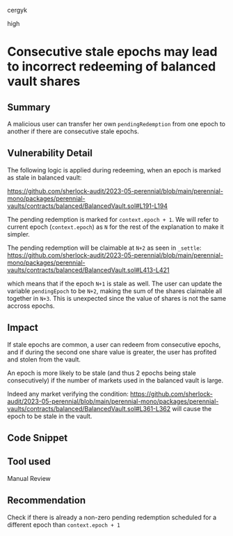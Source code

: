 cergyk

high

# Consecutive stale epochs may lead to incorrect redeeming of balanced vault shares

## Summary
A malicious user can transfer her own `pendingRedemption` from one epoch to another if there are consecutive stale epochs.

## Vulnerability Detail
The following logic is applied during redeeming, when an epoch is marked as stale in balanced vault:

https://github.com/sherlock-audit/2023-05-perennial/blob/main/perennial-mono/packages/perennial-vaults/contracts/balanced/BalancedVault.sol#L191-L194

The pending redemption is marked for `context.epoch + 1`. We will refer to current epoch (`context.epoch`) as `N` for the rest of the explanation to make it simpler.

The pending redemption will be claimable at `N+2` as seen in `_settle`:
https://github.com/sherlock-audit/2023-05-perennial/blob/main/perennial-mono/packages/perennial-vaults/contracts/balanced/BalancedVault.sol#L413-L421

which means that if the epoch `N+1` is stale as well. The user can update the variable `pendingEpoch` to be `N+2`, making the sum of the shares claimable all together in `N+3`. This is unexpected since the value of shares is not the same accross epochs.

## Impact
If stale epochs are common, a user can redeem from consecutive epochs, and if during the second one share value is greater, the user has profited and stolen from the vault.

An epoch is more likely to be stale (and thus 2 epochs being stale consecutively) if the number of markets used in the balanced vault is large. 

Indeed any market verifying the condition:
https://github.com/sherlock-audit/2023-05-perennial/blob/main/perennial-mono/packages/perennial-vaults/contracts/balanced/BalancedVault.sol#L361-L362
will cause the epoch to be stale in the vault.

## Code Snippet

## Tool used

Manual Review

## Recommendation
Check if there is already a non-zero pending redemption scheduled for a different epoch than `context.epoch + 1`